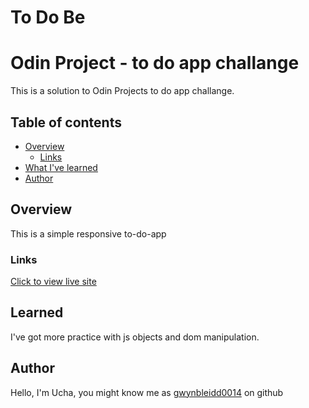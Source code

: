 # To Do Be

# Odin Project - to do app challange

This is a solution to Odin Projects to do app challange.

## Table of contents

- [Overview](#overview)
  - [Links](#links)
- [What I've learned](#Learned)
- [Author](#author)

## Overview

This is a simple responsive to-do-app



### Links

[Click to view live site](https://gwynbleidd0014.github.io/tic-tac-toe/)


## Learned
I've got more practice with js objects and dom manipulation.
## Author

Hello, I'm Ucha, you might know me as [gwynbleidd0014](https://github.com/gwynbleidd0014) on github
